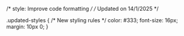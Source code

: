 /* style: Improve code formatting */
/* Updated on 14/1/2025 */

.updated-styles {
  /* New styling rules */
  color: #333;
  font-size: 16px;
  margin: 10px 0;
}